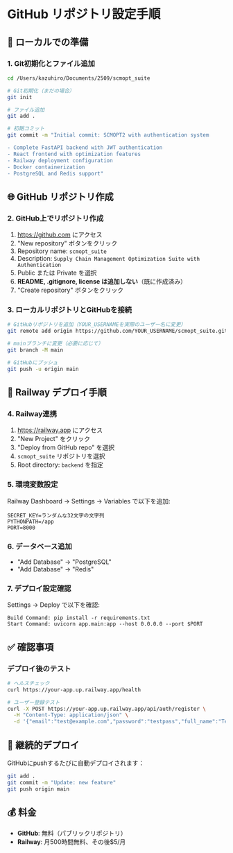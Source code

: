 # GitHub リポジトリ設定手順

## 🔧 ローカルでの準備

### 1. Git初期化とファイル追加
```bash
cd /Users/kazuhiro/Documents/2509/scmopt_suite

# Git初期化（まだの場合）
git init

# ファイル追加
git add .

# 初期コミット
git commit -m "Initial commit: SCMOPT2 with authentication system

- Complete FastAPI backend with JWT authentication
- React frontend with optimization features
- Railway deployment configuration
- Docker containerization
- PostgreSQL and Redis support"
```

## 🌐 GitHub リポジトリ作成

### 2. GitHub上でリポジトリ作成
1. https://github.com にアクセス
2. "New repository" ボタンをクリック
3. Repository name: `scmopt_suite` 
4. Description: `Supply Chain Management Optimization Suite with Authentication`
5. Public または Private を選択
6. **README, .gitignore, license は追加しない**（既に作成済み）
7. "Create repository" ボタンをクリック

### 3. ローカルリポジトリとGitHubを接続
```bash
# GitHubリポジトリを追加（YOUR_USERNAMEを実際のユーザー名に変更）
git remote add origin https://github.com/YOUR_USERNAME/scmopt_suite.git

# mainブランチに変更（必要に応じて）
git branch -M main

# GitHubにプッシュ
git push -u origin main
```

## 🚀 Railway デプロイ手順

### 4. Railway連携
1. https://railway.app にアクセス
2. "New Project" をクリック
3. "Deploy from GitHub repo" を選択
4. `scmopt_suite` リポジトリを選択
5. Root directory: `backend` を指定

### 5. 環境変数設定
Railway Dashboard → Settings → Variables で以下を追加:
```
SECRET_KEY=ランダムな32文字の文字列
PYTHONPATH=/app
PORT=8000
```

### 6. データベース追加
- "Add Database" → "PostgreSQL"
- "Add Database" → "Redis"

### 7. デプロイ設定確認
Settings → Deploy で以下を確認:
```
Build Command: pip install -r requirements.txt
Start Command: uvicorn app.main:app --host 0.0.0.0 --port $PORT
```

## ✅ 確認事項

### デプロイ後のテスト
```bash
# ヘルスチェック
curl https://your-app.up.railway.app/health

# ユーザー登録テスト
curl -X POST https://your-app.up.railway.app/api/auth/register \
  -H "Content-Type: application/json" \
  -d '{"email":"test@example.com","password":"testpass","full_name":"Test User"}'
```

## 🔄 継続的デプロイ

GitHubにpushするたびに自動デプロイされます：
```bash
git add .
git commit -m "Update: new feature"
git push origin main
```

## 💰 料金
- **GitHub**: 無料（パブリックリポジトリ）
- **Railway**: 月500時間無料、その後$5/月